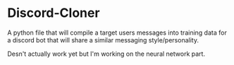 # Discord-Cloner
A python file that will compile a target users messages into training data for a discord bot that will share a similar messaging style/personality.

Desn't actually work yet but I'm working on the neural network part.
